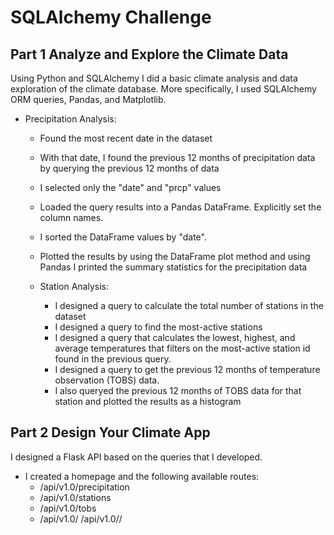 # SQLAlchemy Challenge

## Part 1 Analyze and Explore the Climate Data
Using Python and SQLAlchemy I did a basic climate analysis and data exploration of the climate database. More specifically, I used SQLAlchemy ORM queries, Pandas, and Matplotlib.
- Precipitation Analysis:
  - Found the most recent date in the dataset
  - With that date, I found the previous 12 months of precipitation data by querying the previous 12 months of data
  - I selected only the "date" and "prcp" values
  - Loaded the query results into a Pandas DataFrame. Explicitly set the column names.
  - I sorted the DataFrame values by "date".
  - Plotted the results by using the DataFrame plot method and using Pandas I printed the summary statistics for the precipitation data
 
  - Station Analysis:
    - I designed a query to calculate the total number of stations in the dataset
    - I designed a query to find the most-active stations
    - I designed a query that calculates the lowest, highest, and average temperatures that filters on the most-active station id found in the previous query.
    - I designed a query to get the previous 12 months of temperature observation (TOBS) data.
    - I also queryed the previous 12 months of TOBS data for that station and plotted the results as a histogram

## Part 2 Design Your Climate App
I designed a Flask API based on the queries that I developed.
- I created a homepage and the following available routes:
  - /api/v1.0/precipitation
  - /api/v1.0/stations
  - /api/v1.0/tobs
  - /api/v1.0/<start>
  /api/v1.0/<start>/<end>
